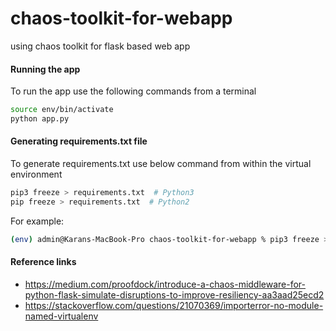 # chaos-toolkit-for-webapp
using chaos toolkit for flask based web app


#### Running the app

To run the app use the following commands from a terminal

```sh
source env/bin/activate
python app.py
```

#### Generating requirements.txt file

To generate requirements.txt use below command from within the virtual environment

```sh
pip3 freeze > requirements.txt  # Python3
pip freeze > requirements.txt  # Python2
```

For example:

```sh
(env) admin@Karans-MacBook-Pro chaos-toolkit-for-webapp % pip3 freeze > requirements.txt
```

#### Reference links

* https://medium.com/proofdock/introduce-a-chaos-middleware-for-python-flask-simulate-disruptions-to-improve-resiliency-aa3aad25ecd2
* https://stackoverflow.com/questions/21070369/importerror-no-module-named-virtualenv